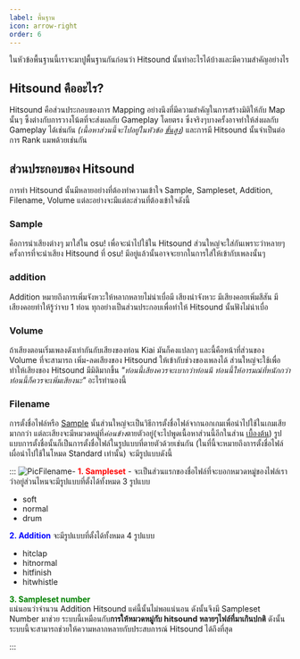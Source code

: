 ```yaml
---
label: พื้นฐาน
icon: arrow-right
order: 6
---
```

ในหัวข้อพื้นฐานนี้เราจะมาปูพื้นฐานกันก่อนว่า Hitsound นั้นทำอะไรได้บ้างและมีความสำคัญอย่างไร
## Hitsound คืออะไร?
Hitsound คือส่วนประกอบของการ Mapping อย่างนึงที่มีความสำคัญในการสร้างมิติให้กับ Map นั้นๆ ซึ้งต่างกับการวางโน้ตที่จะส่งผลกับ Gameplay โดยตรง ซึ่งจริงๆบางครั้งอาจทำให้ส่งผลกับ Gameplay ได้เช่นกัน *(เนื้อหาส่วนนี้จะไปอยู่ในหัวข้อ [ขั้นสูง](hitsound-advanced.md))* และการมี Hitsound นั้นจำเป็นต่อการ Rank แมพด้วยเช่นกัน
## ส่วนประกอบของ Hitsound
การทำ Hitsound นั้นมีหลายอย่างที่ต้องทำความเข้าใจ Sample, Sampleset, Addition, Filename, Volume แต่ละอย่างจะมีแต่ละส่วนที่ต้องเข้าใจดังนี้
### Sample
คือการนำเสียงต่างๆ มาใส่ใน osu! เพื่อจะนำไปใช้ใน Hitsound ส่วนใหญ่จะใส่กันเพราะว่าหลายๆครั้งการที่จะนำเสียง Hitsound ที่ osu! มีอยู่แล้วนั้นอาจจะยากในการใส่ให้เข้ากับเพลงนั้นๆ
### addition
Addition หมายถึงการเพิ่มจังหวะให้หลากหลายไม่น่าเบื่อมี เสียงนำจังหวะ มีเสียงคอยเพิ่มสีสัน มีเสียงคอยทำให้รู้ว่าจบ 1 ท่อน ทุกอย่างเป็นส่วนประกอบเพื่อทำให้ Hitsound นั้นฟังไม่น่าเบื่อ
### Volume
ถ้าเสียงตอนเริ่มเพลงดังเท่ากันกับเสียงของท่อน Kiai มันก็คงแปลกๆ และนี้คือหน้าที่ส่วนของ Volume ที่จะสามารถ  เพิ่ม-ลดเสียงของ Hitsound ให้เข้ากับช่วงของเพลงได้ ส่วนใหญ่จะใช้เพื่อทำให้เสียงของ Hitsound มีมิติมากขึ้น 
*"ท่อนนี้เสียงควรจะเบากว่าท่อนนี ท่อนนี้ให้อารมณ์ที่หนักกว่าท่่อนนี้ก็ควรจะเพิ่มเสียงนะ"* อะไรทำนองนี้ 
### Filename
 การตั้งชื่อไฟล์หรือ [Sample](#Sample) นั้นส่วนใหญ่จะเป็นวิธีการตั้งชื่อไฟล์จากนอกเกมเพื่อนำไปใช้ในเกมเสียมากกว่า แต่ละเสียงจะมีหมวดหมู่ที่*ค่อนข้าง*ตายตัวอยู่(จะไปพูดเนื้อหาส่วนนี้อีกในส่วน [เบื้องต้น](hitsound-basic.md)) รูปแบบการตั้งชื่อนั้นก็เป็นการตั้งชื่อไฟล์ในรูปแบบที่ตายตัวด้วยเช่นกัน (ในที่นี้จะหมายถึงการตั้งชื่อไฟล์เผื่อนำไปใช้ในโหมด Standard เท่านั้น) จะมีรูปแบบดังนี้

:::
![](https://media.discordapp.net/attachments/1061640726267580486/1062440763759280169/image.png "PicFilename")-
**<span style="color:red;">1. Sampleset</span>**
    - จะเป็นส่วนแรกของชื่อไฟล์ที่จะบอกหมวดหมู่ของไฟล์เราว่าอยู่ส่วนไหนจะมีรูปแบบที่ตั้งได้ทั้งหมด 3 รูปแบบ  
    <ul>
 <li>soft</li>
 <li>normal<l/i>
 <li>drum</li>
</ul>

**<span style="color:blue;">2. Addition</span>** จะมีรูปแบบที่ตั้งได้ทั้งหมด 4 รูปแบบ  
    <ul>
 <li>hitclap</li>
 <li>hitnormal<l/i>
 <li>hitfinish</li>
 <li>hitwhistle</li>
</ul>

**<span style="color:green;">3. Sampleset number</span>**  
แน่นอนว่าจำนวน Addition Hitsound แค่นี้นั้นไม่พอแน่นอน ดังนั้นจึงมี Sampleset Number มาช่วย ระบบนี้เหมือนกับ**การให้หมวดหมู่กับ hitsound หลายๆไฟล์ที่มาเกินปกติ** ดังนั้นระบบนี้จะสามารถช่วยให้ความหลากหลายกับประสบการณ์ Hitsound ได้ถึงที่สุด



:::
